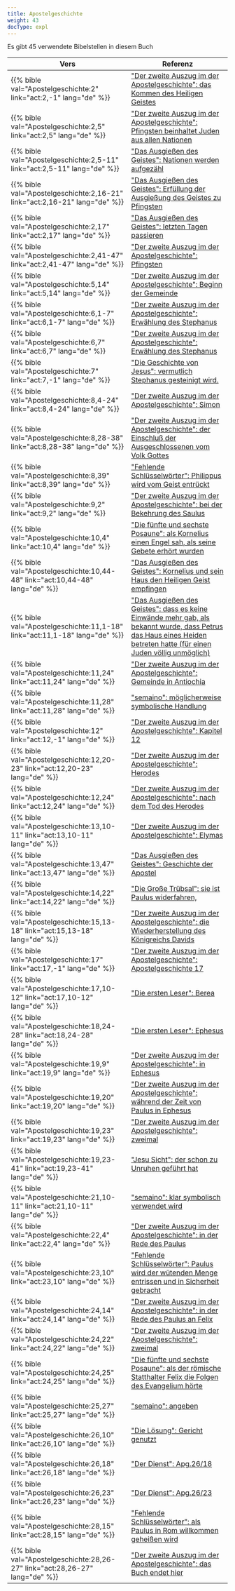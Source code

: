 ```yaml
---
title: Apostelgeschichte
weight: 43
docType: expl
---
```


Es gibt 45 verwendete Bibelstellen in diesem Buch

| Vers | Referenz |
|-------|-----------|
| {{% bible val="Apostelgeschichte:2" link="act:2,-1" lang="de" %}} | ["Der zweite Auszug im der Apostelgeschichte": das Kommen des Heiligen Geistes](/expl/../expl/background/israel/the-second-exodus#b683) |
| {{% bible val="Apostelgeschichte:2,5" link="act:2,5" lang="de" %}} | ["Der zweite Auszug im der Apostelgeschichte": Pfingsten beinhaltet Juden aus allen Nationen](/expl/../expl/background/israel/the-second-exodus#b683) |
| {{% bible val="Apostelgeschichte:2,5-11" link="act:2,5-11" lang="de" %}} | ["Das Ausgießen des Geistes": Nationen werden aufgezähl](/expl/../expl/background/israel/the-church-is-part-of-israel#e989) |
| {{% bible val="Apostelgeschichte:2,16-21" link="act:2,16-21" lang="de" %}} | ["Das Ausgießen des Geistes": Erfüllung der Ausgießung des Geistes zu Pfingsten](/expl/../expl/background/israel/the-church-is-part-of-israel#e989) |
| {{% bible val="Apostelgeschichte:2,17" link="act:2,17" lang="de" %}} | ["Das Ausgießen des Geistes": letzten Tagen passieren](/expl/../expl/background/israel/the-church-is-part-of-israel#e989) |
| {{% bible val="Apostelgeschichte:2,41-47" link="act:2,41-47" lang="de" %}} | ["Der zweite Auszug im der Apostelgeschichte": Pfingsten](/expl/../expl/background/israel/the-second-exodus#b683) |
| {{% bible val="Apostelgeschichte:5,14" link="act:5,14" lang="de" %}} | ["Der zweite Auszug im der Apostelgeschichte": Beginn der Gemeinde](/expl/../expl/background/israel/the-second-exodus#b683) |
| {{% bible val="Apostelgeschichte:6,1-7" link="act:6,1-7" lang="de" %}} | ["Der zweite Auszug im der Apostelgeschichte": Erwählung des Stephanus](/expl/../expl/background/israel/the-second-exodus#b683) |
| {{% bible val="Apostelgeschichte:6,7" link="act:6,7" lang="de" %}} | ["Der zweite Auszug im der Apostelgeschichte": Erwählung des Stephanus](/expl/../expl/background/israel/the-second-exodus#b683) |
| {{% bible val="Apostelgeschichte:7" link="act:7,-1" lang="de" %}} | ["Die Geschichte von Jesus": vermutlich Stephanus gesteinigt wird.](/expl/../expl/bible/daniel/the-70-year-weeks#abfc) |
| {{% bible val="Apostelgeschichte:8,4-24" link="act:8,4-24" lang="de" %}} | ["Der zweite Auszug im der Apostelgeschichte": Simon](/expl/../expl/background/israel/the-second-exodus#b683) |
| {{% bible val="Apostelgeschichte:8,28-38" link="act:8,28-38" lang="de" %}} | ["Der zweite Auszug im der Apostelgeschichte": der Einschluß der Ausgeschlossenen vom Volk Gottes](/expl/../expl/background/israel/the-second-exodus#b683) |
| {{% bible val="Apostelgeschichte:8,39" link="act:8,39" lang="de" %}} | ["Fehlende Schlüsselwörter": Philippus wird vom Geist entrückt](/expl/../expl/topics/others/the-rapture#0f61) |
| {{% bible val="Apostelgeschichte:9,2" link="act:9,2" lang="de" %}} | ["Der zweite Auszug im der Apostelgeschichte": bei der Bekehrung des Saulus](/expl/../expl/background/israel/the-second-exodus#b683) |
| {{% bible val="Apostelgeschichte:10,4" link="act:10,4" lang="de" %}} | ["Die fünfte und sechste Posaune": als Kornelius einen Engel sah, als seine Gebete erhört wurden](/expl/../expl/content/trumpets/the-trumpets-in-revelation#813b) |
| {{% bible val="Apostelgeschichte:10,44-48" link="act:10,44-48" lang="de" %}} | ["Das Ausgießen des Geistes": Kornelius und sein Haus den Heiligen Geist empfingen](/expl/../expl/background/israel/the-church-is-part-of-israel#e989) |
| {{% bible val="Apostelgeschichte:11,1-18" link="act:11,1-18" lang="de" %}} | ["Das Ausgießen des Geistes": dass es keine Einwände mehr gab, als bekannt wurde, dass Petrus das Haus eines Heiden betreten hatte (für einen Juden völlig unmöglich)](/expl/../expl/background/israel/the-church-is-part-of-israel#e989) |
| {{% bible val="Apostelgeschichte:11,24" link="act:11,24" lang="de" %}} | ["Der zweite Auszug im der Apostelgeschichte": Gemeinde in Antiochia ](/expl/../expl/background/israel/the-second-exodus#b683) |
| {{% bible val="Apostelgeschichte:11,28" link="act:11,28" lang="de" %}} | ["semaino": möglicherweise symbolische Handlung ](/expl/../expl/background/literature/literally-or-symbolic#09b2) |
| {{% bible val="Apostelgeschichte:12" link="act:12,-1" lang="de" %}} | ["Der zweite Auszug im der Apostelgeschichte": Kapitel 12](/expl/../expl/background/israel/the-second-exodus#b683) |
| {{% bible val="Apostelgeschichte:12,20-23" link="act:12,20-23" lang="de" %}} | ["Der zweite Auszug im der Apostelgeschichte": Herodes](/expl/../expl/background/israel/the-second-exodus#b683) |
| {{% bible val="Apostelgeschichte:12,24" link="act:12,24" lang="de" %}} | ["Der zweite Auszug im der Apostelgeschichte": nach dem Tod des Herodes ](/expl/../expl/background/israel/the-second-exodus#b683) |
| {{% bible val="Apostelgeschichte:13,10-11" link="act:13,10-11" lang="de" %}} | ["Der zweite Auszug im der Apostelgeschichte": Elymas](/expl/../expl/background/israel/the-second-exodus#b683) |
| {{% bible val="Apostelgeschichte:13,47" link="act:13,47" lang="de" %}} | ["Das Ausgießen des Geistes": Geschichte der Apostel](/expl/../expl/background/israel/the-church-is-part-of-israel#e989) |
| {{% bible val="Apostelgeschichte:14,22" link="act:14,22" lang="de" %}} | ["Die Große Trübsal": sie ist Paulus widerfahren,](/expl/../expl/content/army/the-end-time-and-the-great-tribulation#abe2) |
| {{% bible val="Apostelgeschichte:15,13-18" link="act:15,13-18" lang="de" %}} | ["Der zweite Auszug im der Apostelgeschichte": die Wiederherstellung des Königreichs Davids](/expl/../expl/background/israel/the-second-exodus#b683) |
| {{% bible val="Apostelgeschichte:17" link="act:17,-1" lang="de" %}} | ["Der zweite Auszug im der Apostelgeschichte": Apostelgeschichte 17](/expl/../expl/background/israel/the-second-exodus#b683) |
| {{% bible val="Apostelgeschichte:17,10-12" link="act:17,10-12" lang="de" %}} | ["Die ersten Leser": Berea](/expl/../expl/background/literature/full-of-biblical-references#2957) |
| {{% bible val="Apostelgeschichte:18,24-28" link="act:18,24-28" lang="de" %}} | ["Die ersten Leser": Ephesus](/expl/../expl/background/literature/full-of-biblical-references#2957) |
| {{% bible val="Apostelgeschichte:19,9" link="act:19,9" lang="de" %}} | ["Der zweite Auszug im der Apostelgeschichte": in Ephesus](/expl/../expl/background/israel/the-second-exodus#b683) |
| {{% bible val="Apostelgeschichte:19,20" link="act:19,20" lang="de" %}} | ["Der zweite Auszug im der Apostelgeschichte": während der Zeit von Paulus in Ephesus](/expl/../expl/background/israel/the-second-exodus#b683) |
| {{% bible val="Apostelgeschichte:19,23" link="act:19,23" lang="de" %}} | ["Der zweite Auszug im der Apostelgeschichte": zweimal](/expl/../expl/background/israel/the-second-exodus#b683) |
| {{% bible val="Apostelgeschichte:19,23-41" link="act:19,23-41" lang="de" %}} | ["Jesu Sicht": der schon zu Unruhen geführt hat](/expl/../expl/content/letters/the-letter-to-the-church-in-ephesus#adc4) |
| {{% bible val="Apostelgeschichte:21,10-11" link="act:21,10-11" lang="de" %}} | ["semaino": klar symbolisch verwendet wird](/expl/../expl/background/literature/literally-or-symbolic#09b2) |
| {{% bible val="Apostelgeschichte:22,4" link="act:22,4" lang="de" %}} | ["Der zweite Auszug im der Apostelgeschichte": in der Rede des Paulus](/expl/../expl/background/israel/the-second-exodus#b683) |
| {{% bible val="Apostelgeschichte:23,10" link="act:23,10" lang="de" %}} | ["Fehlende Schlüsselwörter": Paulus wird der wütenden Menge entrissen und in Sicherheit gebracht](/expl/../expl/topics/others/the-rapture#0f61) |
| {{% bible val="Apostelgeschichte:24,14" link="act:24,14" lang="de" %}} | ["Der zweite Auszug im der Apostelgeschichte": in der Rede des Paulus an Felix](/expl/../expl/background/israel/the-second-exodus#b683) |
| {{% bible val="Apostelgeschichte:24,22" link="act:24,22" lang="de" %}} | ["Der zweite Auszug im der Apostelgeschichte": zweimal](/expl/../expl/background/israel/the-second-exodus#b683) |
| {{% bible val="Apostelgeschichte:24,25" link="act:24,25" lang="de" %}} | ["Die fünfte und sechste Posaune": als der römische Statthalter Felix die Folgen des Evangelium hörte](/expl/../expl/content/trumpets/the-trumpets-in-revelation#813b) |
| {{% bible val="Apostelgeschichte:25,27" link="act:25,27" lang="de" %}} | ["semaino": angeben](/expl/../expl/background/literature/literally-or-symbolic#09b2) |
| {{% bible val="Apostelgeschichte:26,10" link="act:26,10" lang="de" %}} | ["Die Lösung": Gericht genutzt](/expl/../expl/content/letters/the-letter-to-the-church-in-pergamon#85d8) |
| {{% bible val="Apostelgeschichte:26,18" link="act:26,18" lang="de" %}} | ["Der Dienst": Apg.26/18](/expl/../expl/background/israel/the-church-is-part-of-israel#05d4) |
| {{% bible val="Apostelgeschichte:26,23" link="act:26,23" lang="de" %}} | ["Der Dienst": Apg.26/23](/expl/../expl/background/israel/the-church-is-part-of-israel#05d4) |
| {{% bible val="Apostelgeschichte:28,15" link="act:28,15" lang="de" %}} | ["Fehlende Schlüsselwörter": als Paulus in Rom willkommen geheißen wird](/expl/../expl/topics/others/the-rapture#0f61) |
| {{% bible val="Apostelgeschichte:28,26-27" link="act:28,26-27" lang="de" %}} | ["Der zweite Auszug im der Apostelgeschichte": das Buch endet hier](/expl/../expl/background/israel/the-second-exodus#b683) |
